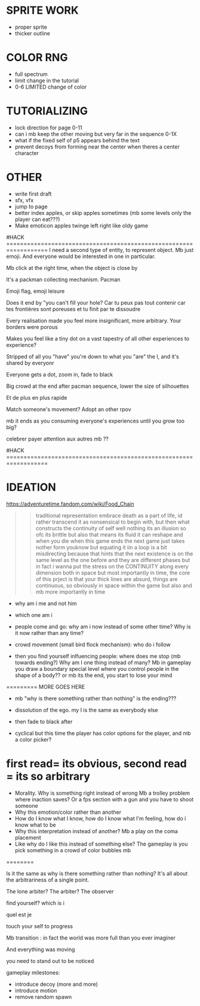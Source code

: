 

# SPRITE WORK
* proper sprite
* thicker outline

# COLOR RNG
* full spectrum
* limit change in the tutorial
* 0-6 LIMITED change of color

# TUTORIALIZING
* lock direction for page 0-11
* can i mb keep the other moving but very far in the sequence 0-1X
* what if the fixed self of p5 appears behind the text
* prevent decoys from forming near the center when theres a center character

# OTHER
* write first draft
* sfx, vfx
* jump to page
* better index apples, or skip apples sometimes (mb some levels only the player can eat???)
* Make emoticon apples twinge left right like oldy game 



#HACK ==================================================================
 I need a second type of entity, to represent object. Mb just emoji. And everyone would be interested in one in particular.

Mb click at the right time, when the object is close by 

It's a packman collecting mechanism. Pacman 

 Emoji flag, emoji leisure 


  Does it end by "you can't fill your hole? 
  Car tu peux pas tout contenir car tes frontières sont poreuses et tu finit par te dissoudre 

  Every realisation made you feel more insignificant, more arbitrary. Your borders were porous 

  Makes you feel like a tiny dot on a vast tapestry of all other experiences to experience? 

  Stripped of all you "have" you're down to what you "are" the I, and it's shared by everyonr


Everyone gets a dot, zoom in, fade to black

 Big crowd at the end after pacman sequence, lower the size of silhouettes 

 Et de plus en plus rapide 

Match someone's movement? Adopt an other rpov 

 mb it ends as you consuming everyone's experiences until you grow too big?

celebrer payer attention aux autres mb ??

#HACK ==================================================================

# IDEATION

https://adventuretime.fandom.com/wiki/Food_Chain
>> traditional representation embrace death as a part of life, id rather transcend it as nonsensical to begin with, but then what constructs the continuity of self well nothing its an illusion so ofc its brittle but also that means its fluid it can reshape and when you die when this game ends  the next game just takes nother form youknow but equating it iin a loop is a bit misdirecting because that hints that the next existence is on the same level as the one before and they are different phases but in fact i wanna put the stress on the CONTINUITY along every dimension both in space but most importantly in time, 
the core of this prject is that your thick lines are absurd, things are continuous, so obviously in space within the game but also and mb more importantly in time


- why am i me and not him
- which one am i

- people come and go: why am i now instead of some other time? Why is it now rather than any time?

- crowd movement (small bird flock mechanism): who do i follow
- then you find yourself inlfuencing people: where does me stop (mb towards ending?)
Why am I one thing instead of many? Mb in gameplay you draw a boundary 
special level where you control people in the shape of a body?? or mb its the end, you start to lose your mind

========= MORE GOES HERE

- mb "why is there something rather than nothing" is the ending???

- dissolution of the ego. my I is the same as everybody else
- then fade to black after
- cyclical but this time the player has color options for the player, and mb a color picker?

first read= its obvious, second read = its so arbitrary
========
* Morality. Why is something right instead of wrong
Mb a trolley problem where inaction saves? Or a fps section with a gun and you have to shoot someone
* Why this emotion/color rather than another
* How do I know what I know, how do I know what I'm feeling, how do i know what to be
* Why this interpretation instead of another? Mb a play on the coma placement 
* Like why do I like this instead of something else? The gameplay is you pick something in a crowd of color bubbles mb 

========

Is it the same as why is there something rather than nothing? It's all about the arbitrariness of a single point.

The lone arbiter? The arbiter? The observer

find yourself?
which is i

quel est je

touch your self to progress

Mb transition : in fact the world was more full than you ever imaginer

And everything was moving 

you need to stand out to be noticed

gameplay milestones:
- introduce decoy (more and more)
- introduce motion 
- remove random spawn


